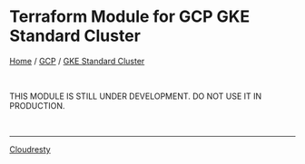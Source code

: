 # Terraform Module for GCP GKE Standard Cluster

[Home](../../README.md) / [GCP](../README.md) / [GKE Standard Cluster](README.md)

&nbsp;

THIS MODULE IS STILL UNDER DEVELOPMENT. DO NOT USE IT IN PRODUCTION.

&nbsp;

---

[Cloudresty](https://cloudresty.com/)
